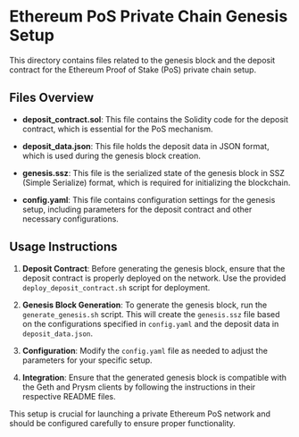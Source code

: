 # Ethereum PoS Private Chain Genesis Setup

This directory contains files related to the genesis block and the deposit contract for the Ethereum Proof of Stake (PoS) private chain setup.

## Files Overview

- **deposit_contract.sol**: This file contains the Solidity code for the deposit contract, which is essential for the PoS mechanism.
  
- **deposit_data.json**: This file holds the deposit data in JSON format, which is used during the genesis block creation.

- **genesis.ssz**: This file is the serialized state of the genesis block in SSZ (Simple Serialize) format, which is required for initializing the blockchain.

- **config.yaml**: This file contains configuration settings for the genesis setup, including parameters for the deposit contract and other necessary configurations.

## Usage Instructions

1. **Deposit Contract**: Before generating the genesis block, ensure that the deposit contract is properly deployed on the network. Use the provided `deploy_deposit_contract.sh` script for deployment.

2. **Genesis Block Generation**: To generate the genesis block, run the `generate_genesis.sh` script. This will create the `genesis.ssz` file based on the configurations specified in `config.yaml` and the deposit data in `deposit_data.json`.

3. **Configuration**: Modify the `config.yaml` file as needed to adjust the parameters for your specific setup.

4. **Integration**: Ensure that the generated genesis block is compatible with the Geth and Prysm clients by following the instructions in their respective README files.

This setup is crucial for launching a private Ethereum PoS network and should be configured carefully to ensure proper functionality.